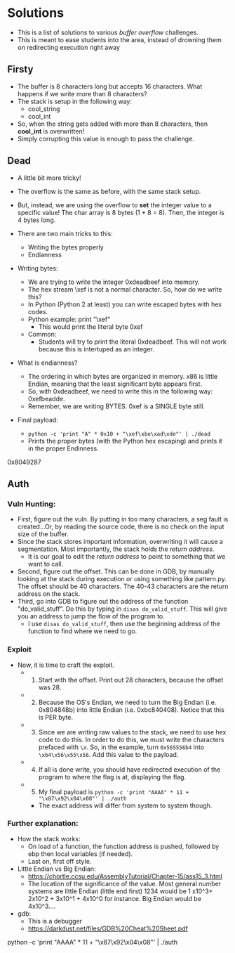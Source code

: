 # Solutions 
- This is a list of solutions to various *buffer overflow* challenges. 
- This is meant to ease students into the area, instead of drowning them on redirecting execution right away

## Firsty 
- The buffer is 8 characters long but accepts 16 characters. What happens if we write more than 8 characters? 
- The stack is setup in the following way:
	- cool_string 
	- cool_int 
- So, when the string gets added with more than 8 characters, then **cool_int** is overwritten!
- Simply corrupting this value is enough to pass the challenge.


## Dead 
- A little bit more tricky! 
- The overflow is the same as before, with the same stack setup. 
- But, instead, we are using the overflow to **set** the integer value to a specific value! The char array is 8 bytes (1 * 8 = 8). Then, the integer is 4 bytes long.
- There are two main tricks to this: 
	- Writing the bytes properly 
	- Endianness
- Writing bytes: 
	- We are trying to write the integer 0xdeadbeef into memory.
	- The hex stream \xef is not a normal character. So, how do we write this? 
	- In Python (Python 2 at least) you can write escaped bytes with hex codes. 
	- Python example: print "\xef" 
		- This would print the literal byte 0xef
	- Common: 
		- Students will try to print the literal 0xdeadbeef. This will not work because this is intertuped as an integer.
- What is endianness? 

	- The ordering in which bytes are organized in memory. x86 is little Endian, meaning that the least significant byte appears first.
	- So, with 0xdeadbeef, we need to write this in the following way: 0xefbeadde. 
	- Remember, we are writing BYTES. 0xef is a SINGLE byte still.

- Final payload:
	- `python -c 'print "A" * 0x10 + "\xef\xbe\xad\xde"' | ./dead`
	- Prints the proper bytes (with the Python hex escaping) and prints it in the proper Endinness.

0x8049287
## Auth
### Vuln Hunting:
- First, figure out the vuln. By putting in too many characters, a seg fault is created...Or, by reading the source code, there is no check on the input size of the buffer.
- Since the stack stores important information, overwriting it will cause a segmentation. Most importantly, the stack holds the *return address*. 
	- It is our goal to edit the *return address* to point to something that we want to call.
- Second, figure out the offset. This can be done in GDB, by manually looking at the stack during execution or using something like pattern.py. The offset should be 40 characters. The 40-43 characters are the return address on the stack.
- Third, go into GDB to figure out the address of the function "do_valid_stuff". Do this by typing in `disas do_valid_stuff`. This will give you an address to jump the flow of the program to.
    - I use `disas do_valid_stuff`, then use the beginning address of the function to find where we need to go.

### Exploit
- Now, it is time to craft the exploit.
    - 1. Start with the offset. Print out 28 characters, because the offset was 28.
    - 2. Because the OS's Endian, we need to turn the Big Endian (i.e. 0x804848b) into little Endian (i.e. 0xbc840408). Notice that this is PER byte. 
    - 3. Since we are writing raw values to the stack, we need to use hex code to do this. In order to do this, we must write the characters prefaced with `\x`. So, in the example, turn `0x565556b4` into `\xb4\x56\x55\x56`. Add this value to the payload.
    - 4. If all is done write, you should have redirected execution of the program to where the flag is at, displaying the flag.
    - 5. My final payload is `python -c 'print "AAAA" * 11 + "\x87\x92\x04\x08"' | ./auth`
		- The exact address will differ from system to system though. 

### Further explanation:
- How the stack works:
    - On load of a function, the function address is pushed, followed by ebp then local variables (if needed).
    - Last on, first off style.
- Little Endian vs Big Endian:
    - https://chortle.ccsu.edu/AssemblyTutorial/Chapter-15/ass15_3.html
    - The location of the significance of the value. Most general number systems are little Endian (little end first) 1234 would be 1 x10^3+ 2x10^2 + 3x10^1 + 4x10^0 for instance. Big Endian would be 4x10^3....
- gdb:
    - This is a debugger
    - https://darkdust.net/files/GDB%20Cheat%20Sheet.pdf

python -c 'print "AAAA" * 11 + "\x87\x92\x04\x08"' | ./auth